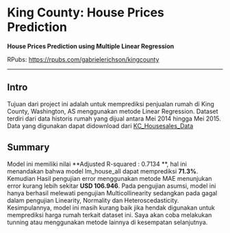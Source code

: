 # King County: House Prices Prediction
**House Prices Prediction using Multiple Linear Regression**

RPubs: https://rpubs.com/gabrielerichson/kingcounty

***


## Intro
Tujuan dari project ini adalah untuk memprediksi penjualan rumah di King County, Washington, AS menggunakan metode Linear Regression. Dataset terdiri dari data historis rumah yang dijual antara Mei 2014 hingga Mei 2015. Data yang digunakan dapat didownload dari [KC_Housesales_Data](https://www.kaggle.com/swathiachath/kc-housesales-data)


## Summary

Model ini memiliki nilai **Adjusted R-squared : 0.7134 **, hal ini menandakan bahwa model lm_house_all dapat memprediksi **71.3%**. Kemudian Hasil pengujian error menggunakan metode MAE menunjukan error kurang lebih sekitar **USD 106.946**. Pada pengujian asumsi, model ini hanya berhasil melewati pengujian Multicollinearity sedangkan pada gagal dalam pengujian Linearity, Normality dan Heteroscedasticity. Kesimpulannya, model ini masih kurang baik jika hendak digunakan untuk memprediksi harga rumah terkait dataset ini. Saya akan coba melakukan tunning atau menggunakan metode lainnya di kesempatan selanjutnya.

